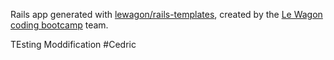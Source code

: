 Rails app generated with [lewagon/rails-templates](https://github.com/lewagon/rails-templates), created by the [Le Wagon coding bootcamp](https://www.lewagon.com) team.


TEsting Moddification #Cedric
